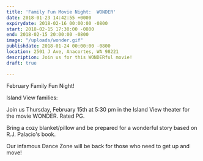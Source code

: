 ```yaml
---
title: 'Family Fun Movie Night:  WONDER'
date: 2018-01-23 14:42:55 +0000
expirydate: 2018-02-16 00:00:00 -0800
start: 2018-02-15 17:30:00 -0800
end: 2018-02-15 20:00:00 -0800
image: "/uploads/wonder.gif"
publishdate: 2018-01-24 00:00:00 -0800
location: 2501 J Ave, Anacortes, WA 98221
description: Join us for this WONDERful movie!
draft: true

---
```

February Family Fun Night!

Island View families:

Join us Thursday, February 15th at 5:30 pm in the Island View theater for the movie WONDER.  Rated PG.

Bring a cozy blanket/pillow and be prepared for a wonderful story based on R.J. Palacio's book.

Our infamous Dance Zone will be back for those who need to get up and move!